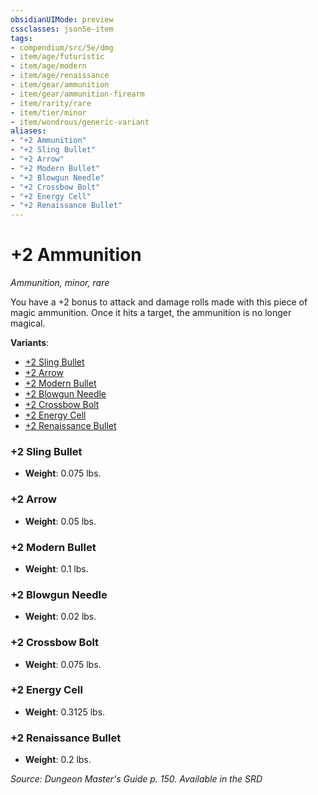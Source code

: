 ```yaml
---
obsidianUIMode: preview
cssclasses: json5e-item
tags:
- compendium/src/5e/dmg
- item/age/futuristic
- item/age/modern
- item/age/renaissance
- item/gear/ammunition
- item/gear/ammunition-firearm
- item/rarity/rare
- item/tier/minor
- item/wondrous/generic-variant
aliases: 
- "+2 Ammunition"
- "+2 Sling Bullet"
- "+2 Arrow"
- "+2 Modern Bullet"
- "+2 Blowgun Needle"
- "+2 Crossbow Bolt"
- "+2 Energy Cell"
- "+2 Renaissance Bullet"
---
```

# +2 Ammunition
*Ammunition, minor, rare*  


You have a +2 bonus to attack and damage rolls made with this piece of magic ammunition. Once it hits a target, the ammunition is no longer magical.

**Variants**:
- [+2 Sling Bullet](#+2%20Sling%20Bullet)
- [+2 Arrow](#+2%20Arrow)
- [+2 Modern Bullet](#+2%20Modern%20Bullet)
- [+2 Blowgun Needle](#+2%20Blowgun%20Needle)
- [+2 Crossbow Bolt](#+2%20Crossbow%20Bolt)
- [+2 Energy Cell](#+2%20Energy%20Cell)
- [+2 Renaissance Bullet](#+2%20Renaissance%20Bullet)

### +2 Sling Bullet

- **Weight**: 0.075 lbs.

### +2 Arrow

- **Weight**: 0.05 lbs.

### +2 Modern Bullet

- **Weight**: 0.1 lbs.

### +2 Blowgun Needle

- **Weight**: 0.02 lbs.

### +2 Crossbow Bolt

- **Weight**: 0.075 lbs.

### +2 Energy Cell

- **Weight**: 0.3125 lbs.

### +2 Renaissance Bullet

- **Weight**: 0.2 lbs.


*Source: Dungeon Master's Guide p. 150. Available in the <span title='Systems Reference Document (5.1)'>SRD</span>*